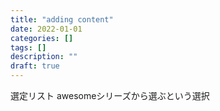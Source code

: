 ```yaml
---
title: "adding content"
date: 2022-01-01
categories: []
tags: []
description: ""
draft: true
---
```


選定リスト
awesomeシリーズから選ぶという選択
